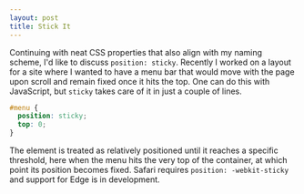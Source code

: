 ```yaml
---
layout: post
title: Stick It
---
```

Continuing with neat CSS properties that also align with my naming scheme, I'd like to discuss `position: sticky`. Recently I worked on a layout for a site where I wanted to have a menu bar that would move with the page upon scroll and remain fixed once it hits the top. One can do this with JavaScript, but `sticky` takes care of it in just a couple of lines.
```css
#menu {
  position: sticky;
  top: 0;
}
```
The element is treated as relatively positioned until it reaches a specific threshold, here when the menu hits the very top of the container, at which point its position becomes fixed. Safari requires `position: -webkit-sticky` and support for Edge is in development.
